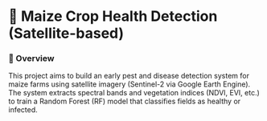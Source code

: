 # 🌽 Maize Crop Health Detection (Satellite-based)
### 📌 Overview

This project aims to build an early pest and disease detection system for maize farms using satellite imagery (Sentinel-2 via Google Earth Engine).
The system extracts spectral bands and vegetation indices (NDVI, EVI, etc.) to train a Random Forest (RF) model that classifies fields as healthy or infected.